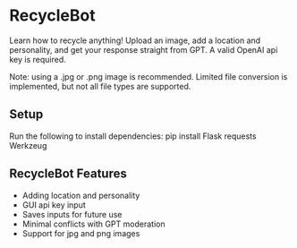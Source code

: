 # RecycleBot
Learn how to recycle anything! Upload an image, add a location and personality, and get your response straight from GPT. A valid OpenAI api key is required.

Note: using a .jpg or .png image is recommended. Limited file conversion is implemented, but not all file types are supported.

## Setup
Run the following to install dependencies:
pip install Flask requests Werkzeug

## RecycleBot Features
- Adding location and personality
- GUI api key input
- Saves inputs for future use
- Minimal conflicts with GPT moderation
- Support for jpg and png images
